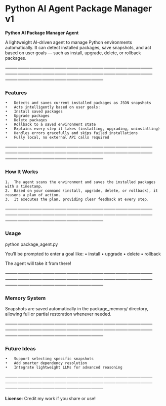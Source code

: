# Python AI Agent Package Manager v1

**Python AI Package Manager Agent**

A lightweight AI-driven agent to manage Python environments automatically.
It can detect installed packages, save snapshots, and act based on user goals — such as install, upgrade, delete, or rollback packages.

⸻⸻⸻⸻⸻⸻⸻⸻⸻⸻⸻⸻⸻⸻⸻⸻⸻⸻⸻⸻⸻⸻⸻⸻⸻⸻⸻⸻⸻⸻⸻⸻

### Features
	•	Detects and saves current installed packages as JSON snapshots
	•	Acts intelligently based on user goals:
	•	Install saved packages
	•	Upgrade packages
	•	Delete packages
	•	Rollback to a saved environment state
	•	Explains every step it takes (installing, upgrading, uninstalling)
	•	Handles errors gracefully and skips failed installations
	•	Fully local, no external API calls required

⸻⸻⸻⸻⸻⸻⸻⸻⸻⸻⸻⸻⸻⸻⸻⸻⸻⸻⸻⸻⸻⸻⸻⸻⸻⸻⸻⸻⸻⸻⸻⸻

### How It Works
	1.	The agent scans the environment and saves the installed packages with a timestamp.
	2.	Based on your command (install, upgrade, delete, or rollback), it reasons a plan of action.
	3.	It executes the plan, providing clear feedback at every step.

⸻⸻⸻⸻⸻⸻⸻⸻⸻⸻⸻⸻⸻⸻⸻⸻⸻⸻⸻⸻⸻⸻⸻⸻⸻⸻⸻⸻⸻⸻⸻⸻

### Usage

python package_agent.py

You’ll be prompted to enter a goal like:
	•	install
	•	upgrade
	•	delete
	•	rollback

The agent will take it from there!

⸻⸻⸻⸻⸻⸻⸻⸻⸻⸻⸻⸻⸻⸻⸻⸻⸻⸻⸻⸻⸻⸻⸻⸻⸻⸻⸻⸻⸻⸻⸻⸻

### Memory System

Snapshots are saved automatically in the package_memory/ directory, allowing full or partial restoration whenever needed.

⸻⸻⸻⸻⸻⸻⸻⸻⸻⸻⸻⸻⸻⸻⸻⸻⸻⸻⸻⸻⸻⸻⸻⸻⸻⸻⸻⸻⸻⸻⸻⸻

### Future Ideas
	•	Support selecting specific snapshots
	•	Add smarter dependency resolution
	•	Integrate lightweight LLMs for advanced reasoning

⸻⸻⸻⸻⸻⸻⸻⸻⸻⸻⸻⸻⸻⸻⸻⸻⸻⸻⸻⸻⸻⸻⸻⸻⸻⸻⸻⸻⸻⸻⸻⸻

**License**: Credit my work if you share or use!
